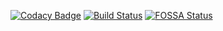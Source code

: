 [![Codacy Badge](https://api.codacy.com/project/badge/Grade/10c469319de1437a9d5cd10f15514118)](https://www.codacy.com/app/CroquetMickael/wp-edits?utm_source=github.com&amp;utm_medium=referral&amp;utm_content=CroquetMickael/wp-edits&amp;utm_campaign=Badge_Grade) [![Build Status](https://dev.azure.com/mickaelcroquet0974/wp-edits/_apis/build/status/CroquetMickael.wp-edits?branchName=master)](https://dev.azure.com/mickaelcroquet0974/wp-edits/_build/latest?definitionId=1&branchName=master) [![FOSSA Status](https://app.fossa.com/api/projects/git%2Bgithub.com%2FCroquetMickael%2Fwp-edits.svg?type=shield)](https://app.fossa.com/projects/git%2Bgithub.com%2FCroquetMickael%2Fwp-edits?ref=badge_shield)
